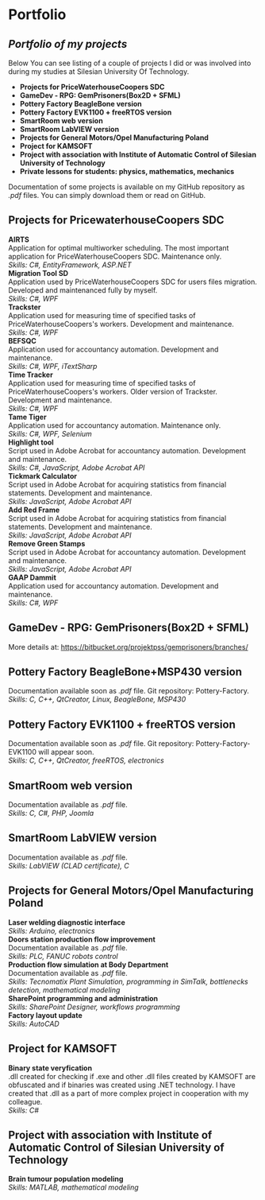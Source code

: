 Portfolio
========
## *Portfolio of my projects*

Below You can see listing of a couple of projects I did or was involved into during my studies at Silesian University Of Technology.
* **Projects for PriceWaterhouseCoopers SDC**
* **GameDev - RPG: GemPrisoners(Box2D + SFML)**
* **Pottery Factory BeagleBone version**
* **Pottery Factory EVK1100 + freeRTOS version**
* **SmartRoom web version**
* **SmartRoom LabVIEW version**
* **Projects for General Motors/Opel Manufacturing Poland**
* **Project for KAMSOFT**
* **Project with association with Institute of Automatic Control of Silesian University of Technology**
* **Private lessons for students: physics, mathematics, mechanics**

Documentation of some projects is available on my GitHub repository as *.pdf* files. You can simply download them or read on GitHub.

## Projects for PricewaterhouseCoopers SDC
**AIRTS**
<br />
Application for optimal multiworker scheduling. The most important application for PriceWaterhouseCoopers SDC. Maintenance only.
<br />
*Skills: C#, EntityFramework, ASP.NET*
<br />
**Migration Tool SD** 
<br />
Application used by PriceWaterhouseCoopers SDC for users files migration. Developed and maintenanced fully by myself.
<br />
*Skills: C#, WPF*
<br />
**Trackster**
<br />
Application used for measuring time of specified tasks of PriceWaterhouseCoopers's workers.  Development and maintenance.
<br />
*Skills: C#, WPF*
<br />
**BEFSQC**
<br />
Application used for accountancy automation. Development and maintenance.
<br />
*Skills: C#, WPF, iTextSharp*
<br />
**Time Tracker**
<br />
Application used for measuring time of specified tasks of PriceWaterhouseCoopers's workers. Older version of Trackster. Development and maintenance.
<br />
*Skills: C#, WPF*
<br />
**Tame Tiger**
<br />
Application used for accountancy automation. Maintenance only.
<br />
*Skills: C#, WPF, Selenium*
<br />
**Highlight tool**
<br />
Script used in Adobe Acrobat for accountancy automation. Development and maintenance.
<br />
*Skills: C#, JavaScript, Adobe Acrobat API*
<br />
**Tickmark Calculator**
<br />
Script used in Adobe Acrobat for acquiring statistics from financial statements. Development and maintenance.
<br />
*Skills: JavaScript, Adobe Acrobat API*
<br />
**Add Red Frame**
<br />
Script used in Adobe Acrobat for acquiring statistics from financial statements. Development and maintenance.
<br />
*Skills: JavaScript, Adobe Acrobat API*
<br />
**Remove Green Stamps**
<br />
Script used in Adobe Acrobat for accountancy automation. Development and maintenance.
<br />
*Skills: JavaScript, Adobe Acrobat API*
<br />
**GAAP Dammit**
<br />
Application used for accountancy automation. Development and maintenance.
<br />
*Skills: C#, WPF*

## GameDev - RPG: GemPrisoners(Box2D + SFML)
More details at:
https://bitbucket.org/projektpss/gemprisoners/branches/

## Pottery Factory BeagleBone+MSP430 version
Documentation available soon as *.pdf* file. Git repository: Pottery-Factory.
<br />
*Skills: C, C++, QtCreator, Linux, BeagleBone, MSP430*

## Pottery Factory EVK1100 + freeRTOS version
Documentation available soon as *.pdf* file. Git repository: Pottery-Factory-EVK1100 will appear soon.
<br />
*Skills: C, C++, QtCreator, freeRTOS, electronics*

## SmartRoom web version 
Documentation available as *.pdf* file.  
*Skills: C, C#, PHP, Joomla*

## SmartRoom LabVIEW version
Documentation available as *.pdf* file.  
*Skills: LabVIEW (CLAD certificate), C*

## Projects for General Motors/Opel Manufacturing Poland
**Laser welding diagnostic interface**
<br />
*Skills: Arduino, electronics*
<br />
**Doors station production flow improvement**
<br />
Documentation available as *.pdf* file.
<br />
*Skills: PLC, FANUC robots control* 
<br />
**Production flow simulation at Body Department**
<br />
Documentation available as *.pdf* file.
<br />
*Skills: Tecnomatix Plant Simulation, programming in SimTalk, bottlenecks detection, mathematical modeling*
<br />
**SharePoint programming and administration**
<br />
*Skills: SharePoint Designer, workflows programming*
<br />
**Factory layout update**
<br />
*Skills: AutoCAD*

## Project for KAMSOFT
**Binary state veryfication**
<br />
.dll created for checking if .exe and other .dll files created by KAMSOFT are obfuscated and if binaries was created using .NET technology. I have created that .dll as a part of more complex project in cooperation with my colleague.
<br />
*Skills: C#*

## Project with association with Institute of Automatic Control of Silesian University of Technology
**Brain tumour population modeling**
<br />
*Skills: MATLAB, mathematical modeling*
<br />
